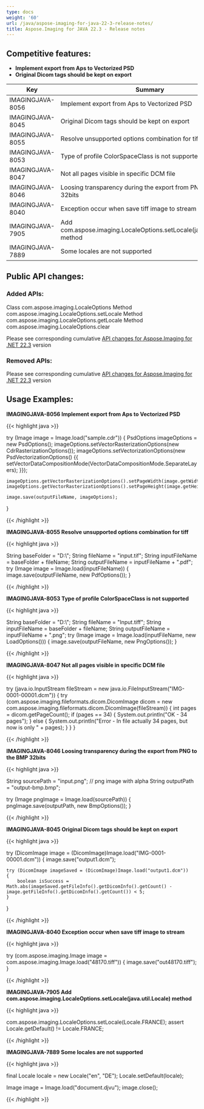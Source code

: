 ```yaml
---
type: docs
weight: '60'
url: /java/aspose-imaging-for-java-22-3-release-notes/
title: Aspose.Imaging for JAVA 22.3 - Release notes
---
```


## Competitive features:

- **Implement export from Aps to Vectorized PSD**
- **Original Dicom tags should be kept on export**

| **Key**         | **Summary**                                                                                                                                                              | **Category** |
|-----------------|--------------------------------------------------------------------------------------------------------------------------------------------------------------------------|--------------|
| IMAGINGJAVA-8056 | Implement export from Aps to Vectorized PSD                                                                                                                                  | Feature      |
| IMAGINGJAVA-8045 | Original Dicom tags should be kept on export                                                                                                                                  | Feature      |
| IMAGINGJAVA-8055 | Resolve unsupported options combination for tiff                                                                                                                                  | Enhancement      |
| IMAGINGJAVA-8053 | Type of profile ColorSpaceClass is not supported                                                                                                                                  | Enhancement      |
| IMAGINGJAVA-8047 | Not all pages visible in specific DCM file                                                                                                                                  | Enhancement      |
| IMAGINGJAVA-8046 | Loosing transparency during the export from PNG to the BMP 32bits                                                                                                                                  | Enhancement      |
| IMAGINGJAVA-8040 | Exception occur when save tiff image to stream                                                                                                                                  | Enhancement      |
| IMAGINGJAVA-7905 | Add com.aspose.imaging.LocaleOptions.setLocale(java.util.Locale) method                                                                                                                                  | Enhancement      |
| IMAGINGJAVA-7889 | Some locales are not supported                                                                                                                                  | Enhancement      |

## Public API changes:

### Added APIs:
Class com.aspose.imaging.LocaleOptions
Method com.aspose.imaging.LocaleOptions.setLocale
Method com.aspose.imaging.LocaleOptions.getLocale
Method com.aspose.imaging.LocaleOptions.clear

Please see corresponding cumulative [API changes for Aspose.Imaging for .NET 22.3](https://docs.aspose.com/imaging/net/aspose-imaging-for-net-22-3-release-notes/) version

### Removed APIs:

Please see corresponding cumulative [API changes for Aspose.Imaging for .NET 22.3](https://docs.aspose.com/imaging/net/aspose-imaging-for-net-22-3-release-notes/) version

## Usage Examples:

**IMAGINGJAVA-8056 Implement export from Aps to Vectorized PSD**

{{< highlight java >}}

try (Image image = Image.load("sample.cdr"))
{
    PsdOptions imageOptions = new PsdOptions();
	imageOptions.setVectorRasterizationOptions(new CdrRasterizationOptions());
	imageOptions.setVectorizationOptions(new PsdVectorizationOptions()
		{{
			setVectorDataCompositionMode(VectorDataCompositionMode.SeparateLayers);
		}});
		
    imageOptions.getVectorRasterizationOptions().setPageWidth(image.getWidth());
    imageOptions.getVectorRasterizationOptions().setPageHeight(image.getHeight());

    image.save(outputFileName, imageOptions);
}

{{< /highlight >}}

**IMAGINGJAVA-8055 Resolve unsupported options combination for tiff**

{{< highlight java >}}

String baseFolder = "D:\\";
String fileName = "input.tif";
String inputFileName = baseFolder + fileName;
String outputFileName = inputFileName + ".pdf";
try (Image image = Image.load(inputFileName))
{
    image.save(outputFileName, new PdfOptions());
}

{{< /highlight >}}

**IMAGINGJAVA-8053 Type of profile ColorSpaceClass is not supported**

{{< highlight java >}}

String baseFolder = "D:\\";
String fileName = "Input.tiff";
String inputFileName = baseFolder + fileName;
String outputFileName = inputFileName + ".png";
try (Image image = Image.load(inputFileName, new LoadOptions()))
{
    image.save(outputFileName, new PngOptions());
}

{{< /highlight >}}

**IMAGINGJAVA-8047 Not all pages visible in specific DCM file**

{{< highlight java >}}

try (java.io.InputStream fileStream = new java.io.FileInputStream("IMG-0001-00001.dcm"))
{
	try (com.aspose.imaging.fileformats.dicom.DicomImage dicom = new com.aspose.imaging.fileformats.dicom.DicomImage(fileStream))
	{
		int pages = dicom.getPageCount();
		if (pages == 34)
		{
			System.out.println("OK - 34 pages");
		}
		else
		{
			System.out.println("Error - In file actually 34 pages, but now is only " + pages);
		}
	}
}

{{< /highlight >}}

**IMAGINGJAVA-8046 Loosing transparency during the export from PNG to the BMP 32bits**

{{< highlight java >}}

String sourcePath = "input.png"; // png image with alpha
String outputPath = "output-bmp.bmp";

try (Image pngImage = Image.load(sourcePath))
{
	pngImage.save(outputPath, new BmpOptions());
}

{{< /highlight >}}

**IMAGINGJAVA-8045 Original Dicom tags should be kept on export**

{{< highlight java >}}

try (DicomImage image = (DicomImage)Image.load("IMG-0001-00001.dcm"))
{
    image.save("output1.dcm");

    try (DicomImage imageSaved = (DicomImage)Image.load("output1.dcm"))
    {
        boolean isSuccess = Math.abs(imageSaved.getFileInfo().getDicomInfo().getCount() - image.getFileInfo().getDicomInfo().getCount()) < 5;
    }
}

{{< /highlight >}}

**IMAGINGJAVA-8040 Exception occur when save tiff image to stream**

{{< highlight java >}}

try (com.aspose.imaging.Image image = com.aspose.imaging.Image.load("48170.tiff"))
{
	image.save("out48170.tiff");
}

{{< /highlight >}}

**IMAGINGJAVA-7905 Add com.aspose.imaging.LocaleOptions.setLocale(java.util.Locale) method**

{{< highlight java >}}

com.aspose.imaging.LocaleOptions.setLocale(Locale.FRANCE);
assert Locale.getDefault() != Locale.FRANCE;

{{< /highlight >}}

**IMAGINGJAVA-7889 Some locales are not supported**

{{< highlight java >}}

final Locale locale = new Locale("en", "DE");
Locale.setDefault(locale);

Image image = Image.load("document.djvu");
image.close();

{{< /highlight >}}

